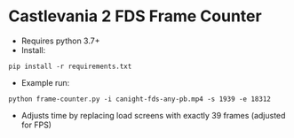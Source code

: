 # Castlevania 2 FDS Frame Counter

- Requires python 3.7+
- Install:
```
pip install -r requirements.txt
```
- Example run:
```
python frame-counter.py -i canight-fds-any-pb.mp4 -s 1939 -e 18312
```
- Adjusts time by replacing load screens with exactly 39 frames (adjusted for FPS)
